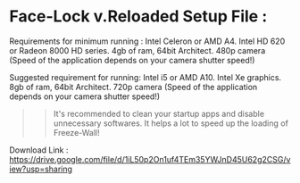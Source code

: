 # Face-Lock v.Reloaded Setup File : 

Requirements for minimum running :
  Intel Celeron or AMD A4.
  Intel HD 620 or Radeon 8000 HD series.
  4gb of ram, 64bit Architect.
  480p camera (Speed of the application depends on your camera shutter speed!)
  
Suggested requirement for running:
  Intel i5 or AMD A10.
  Intel Xe graphics.
  8gb of ram, 64bit Architect.
  720p camera (Speed of the application depends on your camera shutter speed!)
  
>> It's recommended to clean your startup apps and disable unnecessary softwares.
>> It helps a lot to speed up the loading of Freeze-Wall!

Download Link : https://drive.google.com/file/d/1iL50p2On1uf4TEm35YWJnD45U62g2CSG/view?usp=sharing
